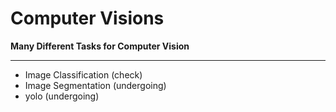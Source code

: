 # Computer Visions
**Many Different Tasks for Computer Vision**
<hr>

- Image Classification (check)
- Image Segmentation (undergoing)
- yolo (undergoing)
